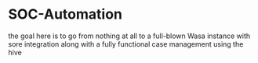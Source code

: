 # SOC-Automation
the goal here is to go from nothing at all to a full-blown Wasa instance with sore integration along with a fully functional case management using the hive
